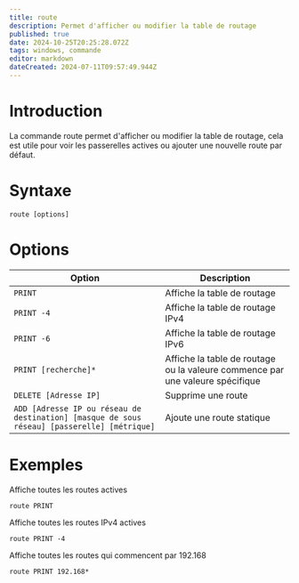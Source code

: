 ```yaml
---
title: route
description: Permet d'afficher ou modifier la table de routage
published: true
date: 2024-10-25T20:25:28.072Z
tags: windows, commande
editor: markdown
dateCreated: 2024-07-11T09:57:49.944Z
---
```


# Introduction

La commande route permet d'afficher ou modifier la table de routage, cela est utile pour voir les passerelles actives ou ajouter une nouvelle route par défaut.

# Syntaxe

`route [options]`

# Options

| Option                                                                                      | Description                                                                   |
| ------------------------------------------------------------------------------------------- | ----------------------------------------------------------------------------- |
| `PRINT`                                                                                     | Affiche la table de routage                                                   |
| `PRINT -4`                                                                                  | Affiche la table de routage IPv4                                              |
| `PRINT -6`                                                                                  | Affiche la table de routage IPv6                                              |
| `PRINT [recherche]*`                                                                        | Affiche la table de routage ou la valeure commence par une valeure spécifique |
| `DELETE [Adresse IP]`                                                                       | Supprime une route                                                            |
| `ADD [Adresse IP ou réseau de destination] [masque de sous réseau] [passerelle] [métrique]` | Ajoute une route statique                                                     |

# Exemples

Affiche toutes les routes actives

`route PRINT`

Affiche toutes les routes IPv4 actives

`route PRINT -4`

Affiche toutes les routes qui commencent par 192.168

`route PRINT 192.168*`
